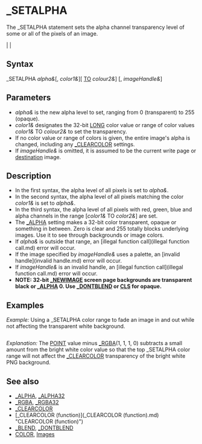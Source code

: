 # _SETALPHA

The _SETALPHA statement sets the alpha channel transparency level of some or all of the pixels of an image.

  

|  |

## Syntax

_SETALPHA *alpha&*[, *color1&*][ [TO]( [TO.md) *colour2&*] [, *imageHandle&*]
  

## Parameters

* *alpha&* is the new alpha level to set, ranging from 0 (transparent) to 255 (opaque).
* *color1&* designates the 32-bit [LONG](LONG.md) color value or range of color values *color1&* TO *colour2&* to set the transparency.
* If no color value or range of colors is given, the entire image's alpha is changed, including any [_CLEARCOLOR](_CLEARCOLOR.md) settings.
* If *imageHandle&* is omitted, it is assumed to be the current write page or [destination](destination.md) image.

  

## Description

* In the first syntax, the alpha level of all pixels is set to *alpha&*.
* In the second syntax, the alpha level of all pixels matching the color *color1&* is set to *alpha&*.
* In the third syntax, the alpha level of all pixels with red, green, blue and alpha channels in the range [*color1&* TO *color2&*] are set.
* The [_ALPHA](_ALPHA.md) setting makes a 32-bit color transparent, opaque or something in between. Zero is clear and 255 totally blocks underlying images. Use it to see through backgrounds or image colors.
* If *alpha&* is outside that range, an [illegal function call](illegal function call.md) error will occur.
* If the image specified by *imageHandle&* uses a palette, an [invalid handle](invalid handle.md) error will occur.
* If *imageHandle&* is an invalid handle, an [illegal function call](illegal function call.md) error will occur.
* **NOTE: 32-bit [_NEWIMAGE](_NEWIMAGE.md) screen page backgrounds are transparent black or [_ALPHA](_ALPHA.md) 0. Use [_DONTBLEND](_DONTBLEND.md) or [CLS](CLS.md) for opaque.**

  

## Examples

*Example:* Using a _SETALPHA color range to fade an image in and out while not affecting the transparent white background.

``` main = [_NEWIMAGE](_NEWIMAGE.md)(640, 480, 32) [SCREEN](SCREEN.md) main [_SCREENMOVE](_SCREENMOVE.md) [_MIDDLE](_MIDDLE.md)  Image1& = [_LOADIMAGE](_LOADIMAGE.md)("qb64_trans.png") '<<< PNG file with white background to hide [_SOURCE](_SOURCE.md) Image1& clr~& = [POINT](POINT.md)(0, 0) 'find background color of image [_CLEARCOLOR](_CLEARCOLOR.md) clr~&, Image1& 'set background color as transparent  topclr~& = clr~& - [_RGBA](_RGBA.md)(1, 1, 1, 0)  'get topmost color range just below full white [_DEST](_DEST.md) main  a& = 0 d = 1 DO   [_LIMIT](_LIMIT.md) 10 'regulate speed of fade in and out   [CLS](CLS.md) ', [_RGB](_RGB.md)(255, 0, 0)   a& = a& + d   [IF](IF.md) a& = 255 [THEN](THEN.md) d = -d   _SETALPHA a&, 0 [TO](TO.md) topclr~&, Image1& 'affects all colors below bright white   [_PUTIMAGE](_PUTIMAGE.md) (0, 342), Image1&   [LOCATE](LOCATE.md) 1, 1: [PRINT](PRINT.md) "Alpha: "; a&   [_DISPLAY](_DISPLAY.md) [LOOP](LOOP.md) [UNTIL](UNTIL.md) a& = 0  
```

*Explanation:* The [POINT](POINT.md) value minus [_RGBA](_RGBA.md)(1, 1, 1, 0) subtracts a small amount from the bright white color value so that the top _SETALPHA color range will not affect the [_CLEARCOLOR](_CLEARCOLOR.md) transparency of the bright white PNG background.
  

## See also

* [_ALPHA](_ALPHA.md), [_ALPHA32](_ALPHA32.md)
* [_RGBA](_RGBA.md), [_RGBA32](_RGBA32.md)
* [_CLEARCOLOR](_CLEARCOLOR.md)
* [_CLEARCOLOR (function)](_CLEARCOLOR (function).md) "CLEARCOLOR (function)")
* [_BLEND](_BLEND.md), [_DONTBLEND](_DONTBLEND.md)
* [COLOR](COLOR.md), [Images](Images.md)

  
